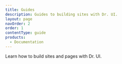 ```yaml
---
title: Guides
description: Guides to building sites with Dr. UI.
layout: page
navOrder: 2
order: 1
contentType: guide
products:
  - Documentation
---
```


Learn how to build sites and pages with Dr. UI.
